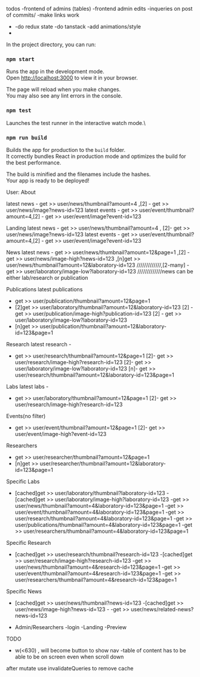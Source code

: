 todos
-frontend of admins (tables)
-frontend admin edits
-inqueries on post of commits/
-make links work

- -do redux state
  -do tanstack
  -add animations/style
-

In the project directory, you can run:

### `npm start`

Runs the app in the development mode.\
Open [http://localhost:3000](http://localhost:3000) to view it in your browser.

The page will reload when you make changes.\
You may also see any lint errors in the console.

### `npm test`

Launches the test runner in the interactive watch mode.\

### `npm run build`

Builds the app for production to the `build` folder.\
It correctly bundles React in production mode and optimizes the build for the best performance.

The build is minified and the filenames include the hashes.\
Your app is ready to be deployed!

User:
About

latest news - get >> user/news/thumbnail?amount=4 ,[2] - get >> user/news/image?news-id=123
latest events - get >> user/event/thumbnail?amount=4,[2] - get >> user/event/image?event-id=123

Landing
latest news - get >> user/news/thumbnail?amount=4 , [2]- get >> user/news/image?news-id=123
latest events - get >> user/event/thumbnail?amount=4,[2] - get >> user/event/image?event-id=123

News
latest news -
get >> user/news/thumbnail?amount=12&page=1
,[2] - get >> user/news/image-high?news-id=123
,[n]get >> user/news/thumbnail?amount=12&laboratory-id=123
/////////////,[2-many] - get >> user/laboratory/image-low?laboratory-id=123
/////////////news can be either lab/research or publication

Publications
latest publications

- get >> user/publication/thumbnail?amount=12&page=1
- [2]get >> user/laboratory/thumbnail?amount=12&laboratory-id=123
  [2] - get >> user/publication/image-high?publication-id=123
  [2] - get >> user/laboratory/image-low?laboratory-id=123
- [n]get >> user/publication/thumbnail?amount=12&laboratory-id=123&page=1

Research
latest research -

- get >> user/research/thumbnail?amount=12&page=1
  [2]- get >> user/research/image-high?research-id=123
  [2]- get >> user/laboratory/image-low?laboratory-id=123
  [n]- get >> user/research/thumbnail?amount=12&laboratory-id=123&page=1

Labs
latest labs -

- get >> user/laboratory/thumbnail?amount=12&page=1
  [2]- get >> user/research/image-high?research-id=123

Events(no filter)

- get >> user/event/thumbnail?amount=12&page=1
  [2]- get >> user/event/image-high?event-id=123

Researchers

- get >> user/researcher/thumbnail?amount=12&page=1
- [n]get >> user/researcher/thumbnail?amount=12&laboratory-id=123&page=1

Specific Labs

- [cached]get >> user/laboratory/thumbnail?laboratory-id=123 -[cached]get >> user/laboratory/image-high?laboratory-id=123
  -get >> user/news/thumbnail?amount=4&laboratory-id=123&page=1
  -get >> user/event/thumbnail?amount=4&laboratory-id=123&page=1
  -get >> user/research/thumbnail?amount=4&laboratory-id=123&page=1
  -get >> user/publications/thumbnail?amount=4&laboratory-id=123&page=1
  -get >> user/researchers/thumbnail?amount=4&laboratory-id=123&page=1

Specific Research

- [cached]get >> user/research/thumbnail?research-id=123 -[cached]get >> user/research/image-high?research-id=123
  -get >> user/news/thumbnail?amount=4&research-id=123&page=1
  -get >> user/event/thumbnail?amount=4&research-id=123&page=1
  -get >> user/researchers/thumbnail?amount=4&research-id=123&page=1

Specific News

- [cached]get >> user/news/thumbnail?news-id=123 -[cached]get >> user/news/image-high?news-id=123 - -get >> user/news/related-news?news-id=123

- Admin/Researchers -login -Landing -Preview

TODO

- w(<630) , will become button to show nav
  -table of content has to be able to be on screen even when scroll down

after mutate use invalidateQueries to remove cache
